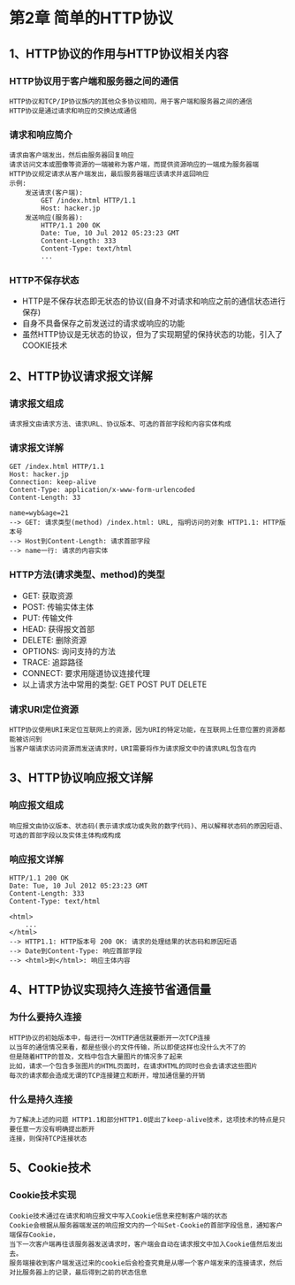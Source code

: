 第2章 简单的HTTP协议
=======================


## 1、HTTP协议的作用与HTTP协议相关内容
### HTTP协议用于客户端和服务器之间的通信
	HTTP协议和TCP/IP协议族内的其他众多协议相同，用于客户端和服务器之间的通信
	HTTP协议是通过请求和响应的交换达成通信

### 请求和响应简介
	请求由客户端发出，然后由服务器回复响应
	请求访问文本或图像等资源的一端被称为客户端，而提供资源响应的一端成为服务器端
	HTTP协议规定请求从客户端发出，最后服务器端应该请求并返回响应
	示例:
		发送请求(客户端):
			GET /index.html HTTP/1.1 			
			Host: hacker.jp
		发送响应(服务器):
			HTTP/1.1 200 OK
			Date: Tue, 10 Jul 2012 05:23:23 GMT
			Content-Length: 333
			Content-Type: text/html
			...

### HTTP不保存状态
* HTTP是不保存状态即无状态的协议(自身不对请求和响应之前的通信状态进行保存)
* 自身不具备保存之前发送过的请求或响应的功能
* 虽然HTTP协议是无状态的协议，但为了实现期望的保持状态的功能，引入了COOKIE技术


## 2、HTTP协议请求报文详解
### 请求报文组成
	请求报文由请求方法、请求URL、协议版本、可选的首部字段和内容实体构成

### 请求报文详解
	GET /index.html HTTP/1.1 			
	Host: hacker.jp
	Connection: keep-alive
	Content-Type: application/x-www-form-urlencoded
	Content-Length: 33
		
	name=wyb&age=21
	--> GET: 请求类型(method) /index.html: URL, 指明访问的对象 HTTP1.1: HTTP版本号
	--> Host到Content-Length: 请求首部字段
	--> name一行: 请求的内容实体

### HTTP方法(请求类型、method)的类型
* GET: 获取资源
* POST: 传输实体主体
* PUT: 传输文件
* HEAD: 获得报文首部
* DELETE: 删除资源
* OPTIONS: 询问支持的方法
* TRACE: 追踪路径
* CONNECT: 要求用隧道协议连接代理
* 以上请求方法中常用的类型: GET POST PUT DELETE

### 请求URI定位资源
	HTTP协议使用URI来定位互联网上的资源，因为URI的特定功能，在互联网上任意位置的资源都能被访问到
	当客户端请求访问资源而发送请求时，URI需要将作为请求报文中的请求URL包含在内


## 3、HTTP协议响应报文详解
### 响应报文组成
	响应报文由协议版本、状态码(表示请求成功或失败的数字代码)、用以解释状态码的原因短语、可选的首部字段以及实体主体构成构成

### 响应报文详解
	HTTP/1.1 200 OK
	Date: Tue, 10 Jul 2012 05:23:23 GMT
	Content-Length: 333
	Content-Type: text/html
		
	<html>
		...
	</html>
	--> HTTP1.1: HTTP版本号 200 OK: 请求的处理结果的状态码和原因短语
	--> Date到Content-Type: 响应首部字段
	--> <html>到</html>: 响应主体内容


## 4、HTTP协议实现持久连接节省通信量
### 为什么要持久连接
	HTTP协议的初始版本中，每进行一次HTTP通信就要断开一次TCP连接
	以当年的通信情况来看，都是些很小的文件传输，所以即使这样也没什么大不了的
	但是随着HTTP的普及，文档中包含大量图片的情况多了起来
	比如，请求一个包含多张图片的HTML页面时，在请求HTML的同时也会去请求这些图片
	每次的请求都会造成无谓的TCP连接建立和断开，增加通信量的开销

### 什么是持久连接
	为了解决上述的问题 HTTP1.1和部分HTTP1.0提出了keep-alive技术，这项技术的特点是只要任意一方没有明确提出断开
	连接，则保持TCP连接状态

## 5、Cookie技术
### Cookie技术实现
	Cookie技术通过在请求和响应报文中写入Cookie信息来控制客户端的状态
	Cookie会根据从服务器端发送的响应报文内的一个叫Set-Cookie的首部字段信息，通知客户端保存Cookie，
	当下一次客户端再往该服务器发送请求时，客户端会自动在请求报文中加入Cookie值然后发出去。
	服务端接收到客户端发送过来的cookie后会检查究竟是从哪一个客户端发来的连接请求，然后
	对比服务器上的记录，最后得到之前的状态信息